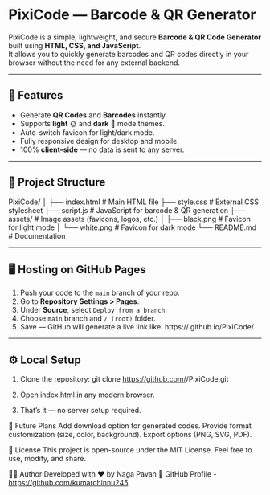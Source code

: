 # PixiCode — Barcode & QR Generator

PixiCode is a simple, lightweight, and secure **Barcode & QR Code Generator** built using **HTML, CSS, and JavaScript**.  
It allows you to quickly generate barcodes and QR codes directly in your browser without the need for any external backend.

---

## 🚀 Features
- Generate **QR Codes** and **Barcodes** instantly.
- Supports **light** 🌞 and **dark** 🌙 mode themes.
- Auto-switch favicon for light/dark mode.
- Fully responsive design for desktop and mobile.
- 100% **client-side** — no data is sent to any server.

---

## 📂 Project Structure
PixiCode/
│
├── index.html # Main HTML file
├── style.css # External CSS stylesheet
├── script.js # JavaScript for barcode & QR generation
├── assets/ # Image assets (favicons, logos, etc.)
│ ├── black.png # Favicon for light mode
│ └── white.png # Favicon for dark mode
└── README.md # Documentation


---

## 🖥️ Hosting on GitHub Pages
1. Push your code to the `main` branch of your repo.
2. Go to **Repository Settings > Pages**.
3. Under **Source**, select `Deploy from a branch`.
4. Choose `main` branch and `/ (root)` folder.
5. Save — GitHub will generate a live link like: https://<your-username>.github.io/PixiCode/


---

## ⚙️ Local Setup
1. Clone the repository: git clone https://github.com/<your-username>/PixiCode.git

2. Open index.html in any modern browser.
4. That’s it — no server setup required.


📌 Future Plans
Add download option for generated codes.
Provide format customization (size, color, background).
Export options (PNG, SVG, PDF).


📜 License
This project is open-source under the MIT License.
Feel free to use, modify, and share.


👨‍💻 Author
Developed with ❤️ by Naga Pavan
🔗 GitHub Profile - https://github.com/kumarchinnu245


